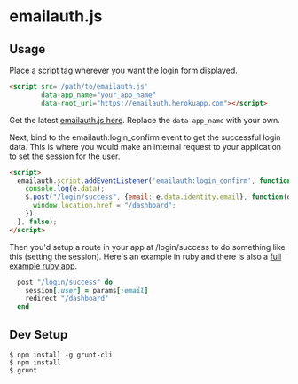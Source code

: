 # emailauth.js

## Usage

Place a script tag wherever you want the login form displayed.  

```html
<script src='/path/to/emailauth.js' 
        data-app_name="your_app_name" 
        data-root_url="https://emailauth.herokuapp.com"></script>
```

Get the latest [emailauth.js here](https://github.com/scottmotte/emailauth-js/blob/master/build/emailauth.js). Replace the `data-app_name` with your own.

Next, bind to the emailauth:login_confirm event to get the successful login data. This is where you would make an internal request to your application to set the session for the user.

```html
<script>
  emailauth.script.addEventListener('emailauth:login_confirm', function(e) {
    console.log(e.data);
    $.post("/login/success", {email: e.data.identity.email}, function(data) {
      window.location.href = "/dashboard";
    });    
  }, false); 
</script>
```

Then you'd setup a route in your app at /login/success to do something like this (setting the session). Here's an example in ruby and there is also a [full example ruby app](https://github.com/scottmotte/emailauth-example-ruby).

```ruby
  post "/login/success" do
    session[:user] = params[:email]
    redirect "/dashboard"
  end
```

## Dev Setup

```
$ npm install -g grunt-cli
$ npm install
$ grunt
```
